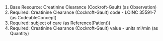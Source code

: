 1. Base Resource: Creatinine Clearance (Cockroft-Gault) (as Observation)
1. Required: Creatinine Clearance (Cockroft-Gault) code - LOINC 35591-7 (as CodeableConcept)
1. Required: subject of care (as Reference(Patient))
1. Required: Creatinine Clearance (Cockroft-Gault) value   - units ml/min (as Quantity)
		